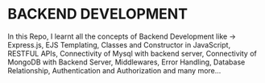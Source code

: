 # BACKEND DEVELOPMENT

In this Repo, I learnt all the concepts of Backend Development like -> Express.js, EJS Templating, Classes and Constructor in JavaScript, RESTFUL APIs, Connectivity of Mysql with backend server, Connectivity of MongoDB with Backend Server, Middlewares, Error Handling, Database Relationship, Authentication and Authorization and many more... 
